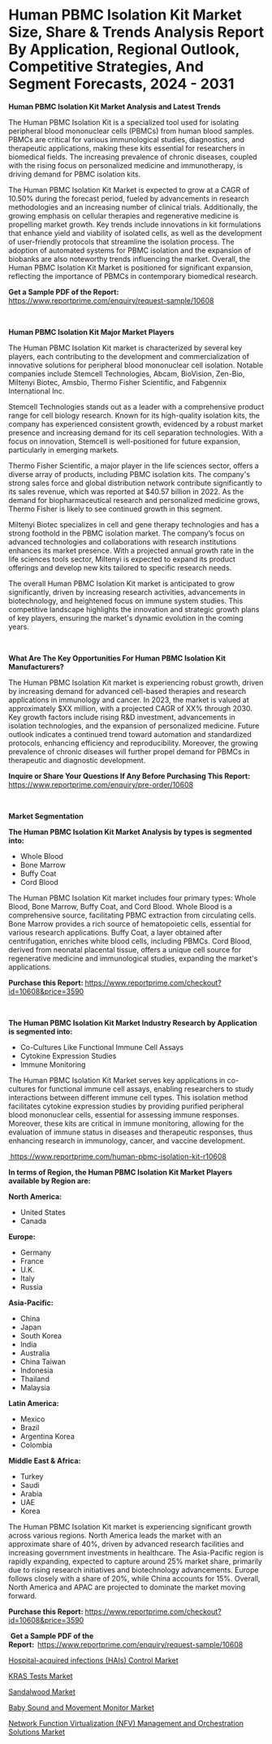 <p><h1>Human PBMC Isolation Kit Market Size, Share & Trends Analysis Report By Application, Regional Outlook, Competitive Strategies, And Segment Forecasts, 2024 - 2031</h1></p><p><strong>Human PBMC Isolation Kit Market Analysis and Latest Trends</strong></p>
<p><p>The Human PBMC Isolation Kit is a specialized tool used for isolating peripheral blood mononuclear cells (PBMCs) from human blood samples. PBMCs are critical for various immunological studies, diagnostics, and therapeutic applications, making these kits essential for researchers in biomedical fields. The increasing prevalence of chronic diseases, coupled with the rising focus on personalized medicine and immunotherapy, is driving demand for PBMC isolation kits.</p><p>The Human PBMC Isolation Kit Market is expected to grow at a CAGR of 10.50% during the forecast period, fueled by advancements in research methodologies and an increasing number of clinical trials. Additionally, the growing emphasis on cellular therapies and regenerative medicine is propelling market growth. Key trends include innovations in kit formulations that enhance yield and viability of isolated cells, as well as the development of user-friendly protocols that streamline the isolation process. The adoption of automated systems for PBMC isolation and the expansion of biobanks are also noteworthy trends influencing the market. Overall, the Human PBMC Isolation Kit Market is positioned for significant expansion, reflecting the importance of PBMCs in contemporary biomedical research.</p></p>
<p><strong>Get a Sample PDF of the Report:&nbsp;</strong> <a href="https://www.reportprime.com/enquiry/request-sample/10608?utm_campaign=38&utm_medium=2&utm_source=Github&utm_content=ia&utm_term=29112024&utm_id=human-pbmc-isolation-kit">https://www.reportprime.com/enquiry/request-sample/10608</a></p>
<p>&nbsp;</p>
<p><strong>Human PBMC Isolation Kit Major Market Players</strong></p>
<p><p>The Human PBMC Isolation Kit market is characterized by several key players, each contributing to the development and commercialization of innovative solutions for peripheral blood mononuclear cell isolation. Notable companies include Stemcell Technologies, Abcam, BioVision, Zen-Bio, Miltenyi Biotec, Amsbio, Thermo Fisher Scientific, and Fabgennix International Inc.</p><p>Stemcell Technologies stands out as a leader with a comprehensive product range for cell biology research. Known for its high-quality isolation kits, the company has experienced consistent growth, evidenced by a robust market presence and increasing demand for its cell separation technologies. With a focus on innovation, Stemcell is well-positioned for future expansion, particularly in emerging markets.</p><p>Thermo Fisher Scientific, a major player in the life sciences sector, offers a diverse array of products, including PBMC isolation kits. The company's strong sales force and global distribution network contribute significantly to its sales revenue, which was reported at $40.57 billion in 2022. As the demand for biopharmaceutical research and personalized medicine grows, Thermo Fisher is likely to see continued growth in this segment.</p><p>Miltenyi Biotec specializes in cell and gene therapy technologies and has a strong foothold in the PBMC isolation market. The company’s focus on advanced technologies and collaborations with research institutions enhances its market presence. With a projected annual growth rate in the life sciences tools sector, Miltenyi is expected to expand its product offerings and develop new kits tailored to specific research needs.</p><p>The overall Human PBMC Isolation Kit market is anticipated to grow significantly, driven by increasing research activities, advancements in biotechnology, and heightened focus on immune system studies. This competitive landscape highlights the innovation and strategic growth plans of key players, ensuring the market's dynamic evolution in the coming years.</p></p>
<p>&nbsp;</p>
<p><strong>What Are The Key Opportunities For Human PBMC Isolation Kit Manufacturers?</strong></p>
<p><p>The Human PBMC Isolation Kit market is experiencing robust growth, driven by increasing demand for advanced cell-based therapies and research applications in immunology and cancer. In 2023, the market is valued at approximately $XX million, with a projected CAGR of XX% through 2030. Key growth factors include rising R&D investment, advancements in isolation technologies, and the expansion of personalized medicine. Future outlook indicates a continued trend toward automation and standardized protocols, enhancing efficiency and reproducibility. Moreover, the growing prevalence of chronic diseases will further propel demand for PBMCs in therapeutic and diagnostic development.</p></p>
<p><strong>Inquire or Share Your Questions If Any Before Purchasing This Report:</strong> <a href="https://www.reportprime.com/enquiry/pre-order/10608?utm_campaign=38&utm_medium=2&utm_source=Github&utm_content=ia&utm_term=29112024&utm_id=human-pbmc-isolation-kit">https://www.reportprime.com/enquiry/pre-order/10608</a></p>
<p>&nbsp;</p>
<p><strong>Market Segmentation</strong></p>
<p><strong>The Human PBMC Isolation Kit Market Analysis by types is segmented into:</strong></p>
<p><ul><li>Whole Blood</li><li>Bone Marrow</li><li>Buffy Coat</li><li>Cord Blood</li></ul></p>
<p><p>The Human PBMC Isolation Kit market includes four primary types: Whole Blood, Bone Marrow, Buffy Coat, and Cord Blood. Whole Blood is a comprehensive source, facilitating PBMC extraction from circulating cells. Bone Marrow provides a rich source of hematopoietic cells, essential for various research applications. Buffy Coat, a layer obtained after centrifugation, enriches white blood cells, including PBMCs. Cord Blood, derived from neonatal placental tissue, offers a unique cell source for regenerative medicine and immunological studies, expanding the market's applications.</p></p>
<p><strong>Purchase this Report:&nbsp;</strong><a href="https://www.reportprime.com/checkout?id=10608&price=3590&utm_campaign=38&utm_medium=2&utm_source=Github&utm_content=ia&utm_term=29112024&utm_id=human-pbmc-isolation-kit">https://www.reportprime.com/checkout?id=10608&price=3590</a></p>
<p>&nbsp;</p>
<p><strong>The Human PBMC Isolation Kit Market Industry Research by Application is segmented into:</strong></p>
<p><ul><li>Co-Cultures Like Functional Immune Cell Assays</li><li>Cytokine Expression Studies</li><li>Immune Monitoring</li></ul></p>
<p><p>The Human PBMC Isolation Kit Market serves key applications in co-cultures for functional immune cell assays, enabling researchers to study interactions between different immune cell types. This isolation method facilitates cytokine expression studies by providing purified peripheral blood mononuclear cells, essential for assessing immune responses. Moreover, these kits are critical in immune monitoring, allowing for the evaluation of immune status in diseases and therapeutic responses, thus enhancing research in immunology, cancer, and vaccine development.</p></p>
<p><a href="https://www.reportprime.com/human-pbmc-isolation-kit-r10608?utm_campaign=38&utm_medium=2&utm_source=Github&utm_content=ia&utm_term=29112024&utm_id=human-pbmc-isolation-kit">&nbsp;https://www.reportprime.com/human-pbmc-isolation-kit-r10608</a></p>
<p><strong>In terms of Region, the Human PBMC Isolation Kit Market Players available by Region are:</strong></p>
<p>
    <p> <strong> North America: </strong>
        <ul>
            <li>United States</li>
            <li>Canada</li>
        </ul>
        </p> 
    <p> <strong> Europe: </strong>
        <ul>
            <li>Germany</li>
            <li>France</li>
            <li>U.K.</li>
            <li>Italy</li>
            <li>Russia</li>
        </ul>
        </p> 
    <p> <strong> Asia-Pacific: </strong>
        <ul>
            <li>China</li>
            <li>Japan</li>
            <li>South Korea</li>
            <li>India</li>
            <li>Australia</li>
            <li>China Taiwan</li>
            <li>Indonesia</li>
            <li>Thailand</li>
            <li>Malaysia</li>
        </ul>
        </p> 
    <p> <strong> Latin America: </strong>
        <ul>
            <li>Mexico</li>
            <li>Brazil</li>
            <li>Argentina Korea</li>
            <li>Colombia</li>
        </ul>
        </p> 
    <p> <strong> Middle East & Africa: </strong>
        <ul>
            <li>Turkey</li>
            <li>Saudi</li>
            <li>Arabia</li>
            <li>UAE</li>
            <li>Korea</li>
        </ul>
    </p>
    </p>
<p><p>The Human PBMC Isolation Kit market is experiencing significant growth across various regions. North America leads the market with an approximate share of 40%, driven by advanced research facilities and increasing government investments in healthcare. The Asia-Pacific region is rapidly expanding, expected to capture around 25% market share, primarily due to rising research initiatives and biotechnology advancements. Europe follows closely with a share of 20%, while China accounts for 15%. Overall, North America and APAC are projected to dominate the market moving forward.</p></p>
<p><strong>Purchase this Report: </strong><a href="https://www.reportprime.com/checkout?id=10608&price=3590&utm_campaign=38&utm_medium=2&utm_source=Github&utm_content=ia&utm_term=29112024&utm_id=human-pbmc-isolation-kit">https://www.reportprime.com/checkout?id=10608&price=3590</a></p>
<p>&nbsp;<strong>Get a Sample PDF of the Report:&nbsp;&nbsp;</strong><a href="https://www.reportprime.com/enquiry/request-sample/10608?utm_campaign=38&utm_medium=2&utm_source=Github&utm_content=ia&utm_term=29112024&utm_id=human-pbmc-isolation-kit">https://www.reportprime.com/enquiry/request-sample/10608</a></p>
<p><strong></strong></p>
<p><p><a href="https://issuu.com/reportprime-2/docs/hospital-acquired-infections-hais-c_e906a12fe14782?utm_campaign=38&utm_medium=2&utm_source=Github&utm_content=ia&utm_term=29112024&utm_id=human-pbmc-isolation-kit">Hospital-acquired infections (HAIs) Control Market</a></p><p><a href="https://github.com/luisem4tmccuan/Market-Research-Report-List-1/blob/main/kras-tests-market.md?utm_campaign=38&utm_medium=2&utm_source=Github&utm_content=ia&utm_term=29112024&utm_id=human-pbmc-isolation-kit">KRAS Tests Market</a></p><p><a href="https://www.linkedin.com/pulse/exploring-sandalwood-market-dynamics-global-trends-future-growth-foyec?utm_campaign=38&utm_medium=2&utm_source=Github&utm_content=ia&utm_term=29112024&utm_id=human-pbmc-isolation-kit">Sandalwood Market</a></p><p><a href="https://github.com/DianaWilson796/Market-Research-Report-List-1/blob/main/baby-sound-and-movement-monitor-market.md?utm_campaign=38&utm_medium=2&utm_source=Github&utm_content=ia&utm_term=29112024&utm_id=human-pbmc-isolation-kit">Baby Sound and Movement Monitor Market</a></p><p><a href="https://issuu.com/reportprime-2/docs/network-function-virtualization-nfv_997560671cea22?utm_campaign=38&utm_medium=2&utm_source=Github&utm_content=ia&utm_term=29112024&utm_id=human-pbmc-isolation-kit">Network Function Virtualization (NFV) Management and Orchestration Solutions Market</a></p></p>